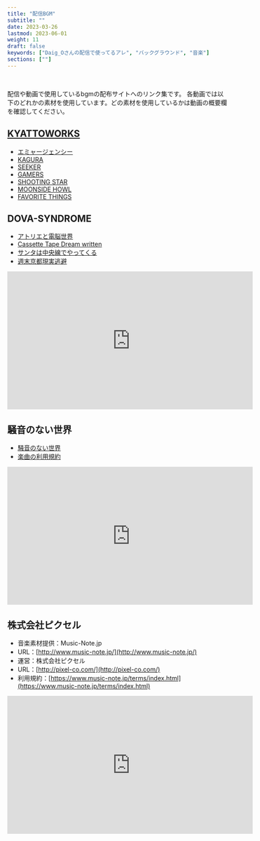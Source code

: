 ```yaml
---
title: "配信BGM"
subtitle: ""
date: 2023-03-26
lastmod: 2023-06-01
weight: 11
draft: false
keywords: ["Daig_Oさんの配信で使ってるアレ", "バックグラウンド", "音楽"]
sections: [""]
---
```


<br />

配信や動画で使用しているbgmの配布サイトへのリンク集です。
各動画では以下のどれかの素材を使用しています。どの素材を使用しているかは動画の概要欄を確認してください。

## [KYATTOWORKS](https://kyattoworks.com/kagura/)

- [エミャージェンシー](https://kyattoworks.com/emyaagency/)
- [KAGURA](https://kyattoworks.com/kagura/)
- [SEEKER](https://kyattoworks.com/seeker/)
- [GAMERS](https://kyattoworks.com/gamers/)
- [SHOOTING STAR](https://kyattoworks.com/shootingstar/)
- [MOONSIDE HOWL](https://kyattoworks.com/moonsidehowl/)
- [FAVORITE THINGS](https://kyattoworks.com/favoritethings/)


## DOVA-SYNDROME

- [アトリエと電脳世界](https://dova-s.jp/bgm/play10018.html)
- [Cassette Tape Dream written](https://dova-s.jp/bgm/play13982.html)
- [サンタは中央線でやってくる](https://dova-s.jp/bgm/play13761.html)
- [週末京都現実逃避](https://dova-s.jp/bgm/play10961.html)

<div class="googlemap-if">
<iframe width="560" height="315" src="https://www.youtube.com/embed/4a4hwDRKBJU" title="YouTube video player" frameborder="0" allow="accelerometer; autoplay; clipboard-write; encrypted-media; gyroscope; picture-in-picture; web-share" allowfullscreen></iframe>
</div>

## 騒音のない世界

- [騒音のない世界](https://noiselessworld.net/)
- [楽曲の利用規約](https://noiselessworld.net/terms#terms_of_use)

<div class="googlemap-if">
<iframe width="560" height="315" src="https://www.youtube.com/embed/c0-RxvwPjWs?si=hTdjQxsS3BFrf_3J" title="YouTube video player" frameborder="0" allow="accelerometer; autoplay; clipboard-write; encrypted-media; gyroscope; picture-in-picture; web-share" allowfullscreen></iframe>
</div>

## 株式会社ピクセル

- 音楽素材提供：Music-Note.jp
- URL：[http://www.music-note.jp/](http://www.music-note.jp/)
- 運営：株式会社ピクセル
- URL：[http://pixel-co.com/](http://pixel-co.com/)
- 利用規約：[https://www.music-note.jp/terms/index.html](https://www.music-note.jp/terms/index.html)

<div class="googlemap-if">
<iframe width="560" height="315" src="https://www.youtube.com/embed/cjz9kjSe4w4?si=t-74qpsK47i-PshJ" title="YouTube video player" frameborder="0" allow="accelerometer; autoplay; clipboard-write; encrypted-media; gyroscope; picture-in-picture; web-share" allowfullscreen></iframe>
</div>
